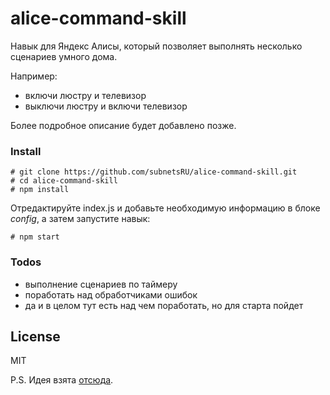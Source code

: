 # alice-command-skill
Навык для Яндекс Алисы, который позволяет выполнять несколько сценариев умного дома.

Например:
 * включи люстру и телевизор
 * выключи люстру и включи телевизор

Более подробное описание будет добавлено позже.

### Install

```shell
# git clone https://github.com/subnetsRU/alice-command-skill.git
# cd alice-command-skill
# npm install
```
Отредактируйте index.js и добавьте необходимую информацию в блоке *config*, а затем запустите навык:
```shell
# npm start
```
### Todos
 - выполнение сценариев по таймеру
 - поработать над обработчиками ошибок
 - да и в целом тут есть над чем поработать, но для старта пойдет

License
----

MIT

P.S. Идея взята [отсюда](https://flows.nodered.org/node/node-red-contrib-yandex-alice-command).